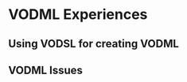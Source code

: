 VODML Experiences
=================

Using VODSL for creating VODML
------------------------------


VODML Issues
------------